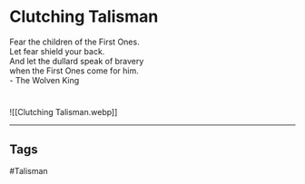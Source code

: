 # Clutching Talisman
Fear the children of the First Ones.  
Let fear shield your back.  
And let the dullard speak of bravery  
when the First Ones come for him.  
\- The Wolven King

#
![[Clutching Talisman.webp]]

---
## Tags
#Talisman 